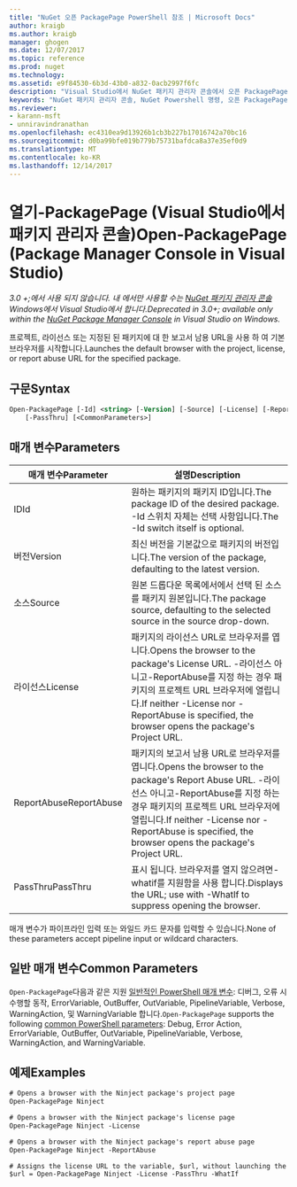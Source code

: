 ```yaml
---
title: "NuGet 오픈 PackagePage PowerShell 참조 | Microsoft Docs"
author: kraigb
ms.author: kraigb
manager: ghogen
ms.date: 12/07/2017
ms.topic: reference
ms.prod: nuget
ms.technology: 
ms.assetid: e9f84530-6b3d-43b0-a832-0acb2997f6fc
description: "Visual Studio에서 NuGet 패키지 관리자 콘솔에서 오픈 PackagePage PowerShell 명령에 대 한 참조입니다."
keywords: "NuGet 패키지 관리자 콘솔, NuGet Powershell 명령, 오픈 PackagePage NuGet Powershell 참조"
ms.reviewer:
- karann-msft
- unniravindranathan
ms.openlocfilehash: ec4310ea9d13926b1cb3b227b17016742a70bc16
ms.sourcegitcommit: d0ba99bfe019b779b75731bafdca8a37e35ef0d9
ms.translationtype: MT
ms.contentlocale: ko-KR
ms.lasthandoff: 12/14/2017
---
```

# <a name="open-packagepage-package-manager-console-in-visual-studio"></a><span data-ttu-id="bf011-104">열기-PackagePage (Visual Studio에서 패키지 관리자 콘솔)</span><span class="sxs-lookup"><span data-stu-id="bf011-104">Open-PackagePage (Package Manager Console in Visual Studio)</span></span>

<span data-ttu-id="bf011-105">*3.0 +;에서 사용 되지 않습니다. 내 에서만 사용할 수는 [NuGet 패키지 관리자 콘솔](Package-Manager-Console.md) Windows에서 Visual Studio에서 합니다.*</span><span class="sxs-lookup"><span data-stu-id="bf011-105">*Deprecated in 3.0+; available only within the [NuGet Package Manager Console](Package-Manager-Console.md) in Visual Studio on Windows.*</span></span>

<span data-ttu-id="bf011-106">프로젝트, 라이선스 또는 지정된 된 패키지에 대 한 보고서 남용 URL을 사용 하 여 기본 브라우저를 시작합니다.</span><span class="sxs-lookup"><span data-stu-id="bf011-106">Launches the default browser with the project, license, or report abuse URL for the specified package.</span></span>

## <a name="syntax"></a><span data-ttu-id="bf011-107">구문</span><span class="sxs-lookup"><span data-stu-id="bf011-107">Syntax</span></span>

```ps
Open-PackagePage [-Id] <string> [-Version] [-Source] [-License] [-ReportAbuse]
    [-PassThru] [<CommonParameters>]
```

## <a name="parameters"></a><span data-ttu-id="bf011-108">매개 변수</span><span class="sxs-lookup"><span data-stu-id="bf011-108">Parameters</span></span>

| <span data-ttu-id="bf011-109">매개 변수</span><span class="sxs-lookup"><span data-stu-id="bf011-109">Parameter</span></span> | <span data-ttu-id="bf011-110">설명</span><span class="sxs-lookup"><span data-stu-id="bf011-110">Description</span></span> |
| --- | --- |
| <span data-ttu-id="bf011-111">ID</span><span class="sxs-lookup"><span data-stu-id="bf011-111">Id</span></span> | <span data-ttu-id="bf011-112">원하는 패키지의 패키지 ID입니다.</span><span class="sxs-lookup"><span data-stu-id="bf011-112">The package ID of the desired package.</span></span> <span data-ttu-id="bf011-113">-Id 스위치 자체는 선택 사항입니다.</span><span class="sxs-lookup"><span data-stu-id="bf011-113">The -Id switch itself is optional.</span></span> |
| <span data-ttu-id="bf011-114">버전</span><span class="sxs-lookup"><span data-stu-id="bf011-114">Version</span></span> | <span data-ttu-id="bf011-115">최신 버전을 기본값으로 패키지의 버전입니다.</span><span class="sxs-lookup"><span data-stu-id="bf011-115">The version of the package, defaulting to the latest version.</span></span> |
| <span data-ttu-id="bf011-116">소스</span><span class="sxs-lookup"><span data-stu-id="bf011-116">Source</span></span> | <span data-ttu-id="bf011-117">원본 드롭다운 목록에서에서 선택 된 소스를 패키지 원본입니다.</span><span class="sxs-lookup"><span data-stu-id="bf011-117">The package source, defaulting to the selected source in the source drop-down.</span></span> |
| <span data-ttu-id="bf011-118">라이선스</span><span class="sxs-lookup"><span data-stu-id="bf011-118">License</span></span> | <span data-ttu-id="bf011-119">패키지의 라이선스 URL로 브라우저를 엽니다.</span><span class="sxs-lookup"><span data-stu-id="bf011-119">Opens the browser to the package's License URL.</span></span> <span data-ttu-id="bf011-120">-라이선스 아니고-ReportAbuse를 지정 하는 경우 패키지의 프로젝트 URL 브라우저에 열립니다.</span><span class="sxs-lookup"><span data-stu-id="bf011-120">If neither -License nor -ReportAbuse is specified, the browser opens the package's Project URL.</span></span> |
| <span data-ttu-id="bf011-121">ReportAbuse</span><span class="sxs-lookup"><span data-stu-id="bf011-121">ReportAbuse</span></span> | <span data-ttu-id="bf011-122">패키지의 보고서 남용 URL로 브라우저를 엽니다.</span><span class="sxs-lookup"><span data-stu-id="bf011-122">Opens the browser to the package's Report Abuse URL.</span></span> <span data-ttu-id="bf011-123">-라이선스 아니고-ReportAbuse를 지정 하는 경우 패키지의 프로젝트 URL 브라우저에 열립니다.</span><span class="sxs-lookup"><span data-stu-id="bf011-123">If neither -License nor -ReportAbuse is specified, the browser opens the package's Project URL.</span></span> |
| <span data-ttu-id="bf011-124">PassThru</span><span class="sxs-lookup"><span data-stu-id="bf011-124">PassThru</span></span> | <span data-ttu-id="bf011-125">표시 됩니다. 브라우저를 열지 않으려면-whatif를 지원함을 사용 합니다.</span><span class="sxs-lookup"><span data-stu-id="bf011-125">Displays the URL; use with -WhatIf to suppress opening the browser.</span></span> |

<span data-ttu-id="bf011-126">매개 변수가 파이프라인 입력 또는 와일드 카드 문자를 입력할 수 있습니다.</span><span class="sxs-lookup"><span data-stu-id="bf011-126">None of these parameters accept pipeline input or wildcard characters.</span></span>

## <a name="common-parameters"></a><span data-ttu-id="bf011-127">일반 매개 변수</span><span class="sxs-lookup"><span data-stu-id="bf011-127">Common Parameters</span></span>

<span data-ttu-id="bf011-128">`Open-PackagePage`다음과 같은 지원 [일반적인 PowerShell 매개 변수](http://go.microsoft.com/fwlink/?LinkID=113216): 디버그, 오류 시 수행할 동작, ErrorVariable, OutBuffer, OutVariable, PipelineVariable, Verbose, WarningAction, 및 WarningVariable 합니다.</span><span class="sxs-lookup"><span data-stu-id="bf011-128">`Open-PackagePage` supports the following [common PowerShell parameters](http://go.microsoft.com/fwlink/?LinkID=113216): Debug, Error Action, ErrorVariable, OutBuffer, OutVariable, PipelineVariable, Verbose, WarningAction, and WarningVariable.</span></span>

## <a name="examples"></a><span data-ttu-id="bf011-129">예제</span><span class="sxs-lookup"><span data-stu-id="bf011-129">Examples</span></span>

```ps
# Opens a browser with the Ninject package's project page
Open-PackagePage Ninject

# Opens a browser with the Ninject package's license page
Open-PackagePage Ninject -License

# Opens a browser with the Ninject package's report abuse page  
Open-PackagePage Ninject -ReportAbuse

# Assigns the license URL to the variable, $url, without launching the browser
$url = Open-PackagePage Ninject -License -PassThru -WhatIf
```